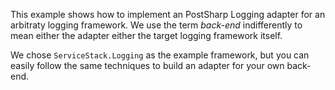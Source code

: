 This example shows how to implement an PostSharp Logging adapter for an arbitraty logging framework. We use the term *back-end* indifferently to mean 
either the adapter either the target logging framework itself.

We chose `ServiceStack.Logging` as the example framework, but you can easily follow the same techniques to build an adapter for your own back-end.


